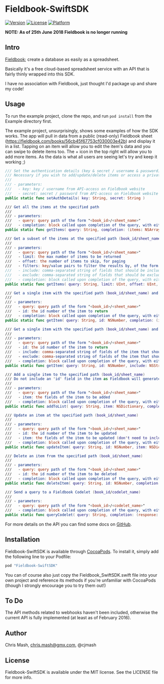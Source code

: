 # Fieldbook-SwiftSDK

[![Version](https://img.shields.io/cocoapods/v/Fieldbook-SwiftSDK.svg?style=flat)](http://cocoapods.org/pods/Fieldbook-SwiftSDK)
[![License](https://img.shields.io/cocoapods/l/Fieldbook-SwiftSDK.svg?style=flat)](http://cocoapods.org/pods/Fieldbook-SwiftSDK)
[![Platform](https://img.shields.io/cocoapods/p/Fieldbook-SwiftSDK.svg?style=flat)](http://cocoapods.org/pods/Fieldbook-SwiftSDK)

**NOTE: As of 25th June 2018 Fieldbook is no longer running**

## Intro

[Fieldbook](http://fieldbook.com); create a database as easily as a spreadsheet.

Basically it's a free cloud-based spreadsheet service with an API that is fairly thinly wrapped into this SDK.

I have no association with Fieldbook, just thought I'd package up and share my code!

## Usage

To run the example project, clone the repo, and run `pod install` from the Example directory first.

The example project, unsurprisingly, shows some examples of how the SDK works. The app will pull in data from a public (read-only) Fieldbook sheet (https://fieldbook.com/books/56cb45f67753cf030003e42b) and display it in a list. Tapping on an item will allow you to edit the item's data and you can swipe to delete items too. The + icon in the top right will allow you to add more items. As the data is what all users are seeing let's try and keep it working ;)

```swift
/// Set the authentication details (key & secret / username & password)
/// Necessary if you wish to add/update/delete items or access a private book
///
/// - parameters:
///   - key: key / username from API-access on Fieldbook website
///   - secret: secret / password from API-access on Fieldbook website
public static func setAuthDetails( key: String, secret: String )

/// Get all the items at the specified path
///
/// - parameters:
///   - query: query path of the form "<book_id>/<sheet_name>"
///   - completion: block called upon completion of the query, with either an array of items or an error
public static func getItems( query: String, completion: (items: NSArray?, error: NSError?) -> Void )

/// Get a subset of the items at the specified path (book_id/sheet_name)
///
/// - parameters:
///   - query: query path of the form "<book_id>/<sheet_name>"
///   - limit: the max number of items to be returned
///   - offset: the number of items to skip, for paging
///   - filters: key/value pairs to filter the results by, of the form "name=amy". Case-sensitive.
///   - include: comma-separated string of fields that should be included in the returned items. Set to nil to get everything
///   - exclude: comma-separated string of fields that should be excluded in the returned items. Set to nil to get everything
///   - completion: block called upon completion of the query, with either an array of items or an error and a flag specifying whethere there are more items that can be requested
public static func getItems( query: String, limit: UInt, offset: UInt, filters: NSArray?, include: String?, exclude: String?, completion: (items: NSArray?, more: Bool, error: NSError?) -> Void )

/// Get a single item with the specified path (book_id/sheet_name) and id
///
/// - parameters:
///   - query: query path of the form "<book_id>/<sheet_name>"
///   - id: the id number of the item to return
///   - completion: block called upon completion of the query, with either the item or an error
public static func getItem( query: String, id: NSNumber, completion: (item: NSDictionary?, error: NSError?) -> Void )

/// Get a single item with the specified path (book_id/sheet_name) and id
///
/// - parameters:
///   - query: query path of the form "<book_id>/<sheet_name>"
///   - id: the id number of the item to return
///   - include: comma-separated string of fields of the item that should be included. Set to nil to get everything
///   - exclude: comma-separated string of fields of the item that should be excluded. Set to nil to get everything
///   - completion: block called upon completion of the query, with either the item or an error
public static func getItem( query: String, id: NSNumber, include: NSString?, exclude: NSString?, completion: (item: NSDictionary?, error: NSError?) -> Void )

/// Add a single item to the specified path (book_id/sheet_name)
/// Do not include an 'id' field in the item as Fieldbook will generate that itself (your sheet should NOT have an 'id' column as it will cause a clash)
///
/// - parameters:
///   - query: query path of the form "<book_id>/<sheet_name>"
///   - item: the fields of the item to be added
///   - completion: block called upon completion of the query, with either the newly added item or an error
public static func addToList( query: String, item: NSDictionary, completion: (item: NSDictionary?, error: NSError?) -> Void )

/// Update an item at the specified path (book_id/sheet_name)
///
/// - parameters:
///   - query: query path of the form "<book_id>/<sheet_name>"
///   - id: the id number of the item to be updated
///   - item: the fields of the item to be updated (don't need to include fileds that don't need to change)
///   - completion: block called upon completion of the query, with either the newly updated item or an error
public static func updateItem( query: String, id: NSNumber, item: NSDictionary, completion: (item: NSDictionary?, error: NSError?) -> Void )

/// Delete an item from the specified path (book_id/sheet_name)
///
/// - parameters:
///   - query: query path of the form "<book_id>/<sheet_name>"
///   - id: the id number of the item to be deleted
///   - completion: block called upon completion of the query, with either nil or an error
public static func deleteItem( query: String, id: NSNumber, completion: (error: NSError?) -> Void )

/// Send a query to a Fieldbook Codelet (book_id/codelet_name)
///
/// - parameters:
///   - query: query path of the form "<book_id>/<codelet_name>"
///   - completion: block called upon completion of the query, with either the response or an error
public static func queryCodelet( query: String, completion: (response: AnyObject?, error: NSError?) -> Void )
```

For more details on the API you can find some docs on [GitHub](https://github.com/fieldbook/api-docs).

## Installation

Fieldbook-SwiftSDK is available through [CocoaPods](http://cocoapods.org). To install
it, simply add the following line to your Podfile:

```ruby
pod "Fieldbook-SwiftSDK"
```

You can of course also just copy the Fieldbook_SwiftSDK.swift file into your own project and reference its methods if you're unfamiliar with CocoaPods (though I strongly encourage you to try them out!)

## To Do

The API methods related to webhooks haven't been included, otherwise the current API is fully implemented (at least as of February 2016).

## Author

Chris Mash, chris.mash@gmx.com, @cjmash

## License

Fieldbook-SwiftSDK is available under the MIT license. See the LICENSE file for more info.
